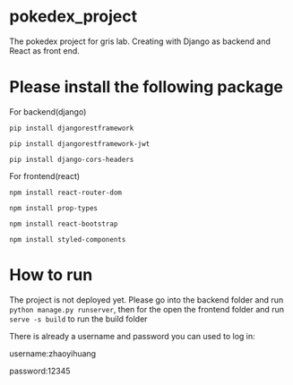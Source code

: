 # pokedex_project
The pokedex project for gris lab. Creating with Django as backend and React as front end.

# Please install the following package
For backend(django)

`pip install djangorestframework`

`pip install djangorestframework-jwt`

`pip install django-cors-headers`

For frontend(react)

`npm install react-router-dom`

`npm install prop-types`

`npm install react-bootstrap`

`npm install styled-components`

# How to run
The project is not deployed yet. Please go into the backend folder and run `python manage.py runserver`, then for the open the frontend folder and run `serve -s build` to run the build folder

There is already a username and password you can used to log in:

username:zhaoyihuang

password:12345
